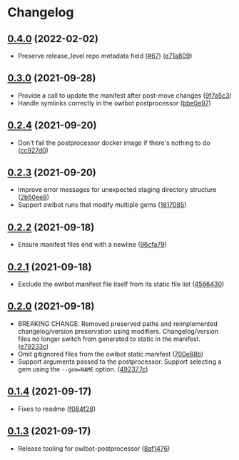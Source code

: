 # Changelog

## [0.4.0](https://www.github.com/googleapis/ruby-common-tools/compare/owlbot-postprocessor/v0.3.0...owlbot-postprocessor/v0.4.0) (2022-02-02)

* Preserve release_level repo metadata field ([#67](https://www.github.com/googleapis/ruby-common-tools/issues/67)) ([e71a809](https://www.github.com/googleapis/ruby-common-tools/commit/e71a80949ba5a1cd94291d17d9a896c490f973d5))

## [0.3.0](https://www.github.com/googleapis/ruby-common-tools/compare/owlbot-postprocessor/v0.2.4...owlbot-postprocessor/v0.3.0) (2021-09-28)

* Provide a call to update the manifest after post-move changes ([9f7a5c3](https://www.github.com/googleapis/ruby-common-tools/commit/9f7a5c30e40de891dda369511124d8236e3d0a9c))
* Handle symlinks correctly in the owlbot postprocessor ([bbe0e97](https://www.github.com/googleapis/ruby-common-tools/commit/bbe0e97a23b42d4562de1c622fa35c7edeb01b68))

## [0.2.4](https://www.github.com/googleapis/ruby-common-tools/compare/owlbot-postprocessor/v0.2.3...owlbot-postprocessor/v0.2.4) (2021-09-20)

* Don't fail the postprocessor docker image if there's nothing to do ([cc927d0](https://www.github.com/googleapis/ruby-common-tools/commit/cc927d0287a8fcb307c461b7c8f434f91cafbffa))

## [0.2.3](https://www.github.com/googleapis/ruby-common-tools/compare/owlbot-postprocessor/v0.2.2...owlbot-postprocessor/v0.2.3) (2021-09-20)

* Improve error messages for unexpected staging directory structure ([2b50ee8](https://www.github.com/googleapis/ruby-common-tools/commit/2b50ee8861d29e3a4ed04e1bb6a54a68c5b667bf))
* Support owlbot runs that modify multiple gems ([1817085](https://www.github.com/googleapis/ruby-common-tools/commit/181708544f7e676b6e0bc1e7785c378a879a7cde))

## [0.2.2](https://www.github.com/googleapis/ruby-common-tools/compare/owlbot-postprocessor/v0.2.1...owlbot-postprocessor/v0.2.2) (2021-09-18)

* Ensure manifest files end with a newline ([96cfa79](https://www.github.com/googleapis/ruby-common-tools/commit/96cfa7983c17f32bfdfddf23344bed5b44f1bd9c))

## [0.2.1](https://www.github.com/googleapis/ruby-common-tools/compare/owlbot-postprocessor/v0.2.0...owlbot-postprocessor/v0.2.1) (2021-09-18)

* Exclude the owlbot manifest file itself from its static file list ([4566430](https://www.github.com/googleapis/ruby-common-tools/commit/456643013b4025adb569edf63f69249fca9eaa10))

## [0.2.0](https://www.github.com/googleapis/ruby-common-tools/compare/owlbot-postprocessor/v0.1.4...owlbot-postprocessor/v0.2.0) (2021-09-18)

* BREAKING CHANGE: Removed preserved paths and reimplemented changelog/version preservation using modifiers. Changelog/version files no longer switch from generated to static in the manifest. ([e79233c](https://www.github.com/googleapis/ruby-common-tools/commit/e79233cdd086e270a6a4068aea2755b558eea4d0))
* Omit gitignored files from the owlbot static manifest ([700e88b](https://www.github.com/googleapis/ruby-common-tools/commit/700e88bd4828022246a548e4e712d93567f89991))
* Support arguments passed to the postprocessor. Support selecting a gem using the `--gem=NAME` option. ([492377c](https://www.github.com/googleapis/ruby-common-tools/commit/492377c9a877658538ed8c8026ceb77175754a0a))

## [0.1.4](https://www.github.com/googleapis/ruby-common-tools/compare/owlbot-postprocessor/v0.1.3...owlbot-postprocessor/v0.1.4) (2021-09-17)

* Fixes to readme ([f084f28](https://www.github.com/googleapis/ruby-common-tools/commit/f084f2847c578f430ccfa09090ef67ebfee14e13))

## [0.1.3](https://www.github.com/googleapis/ruby-common-tools/compare/owlbot-postprocessor/v0.1.2...owlbot-postprocessor/v0.1.3) (2021-09-17)

* Release tooling for owlbot-postprocessor ([8af1476](https://www.github.com/googleapis/ruby-common-tools/commit/8af147686e04eacaccb462dbcf36b0b80ad3151f))
